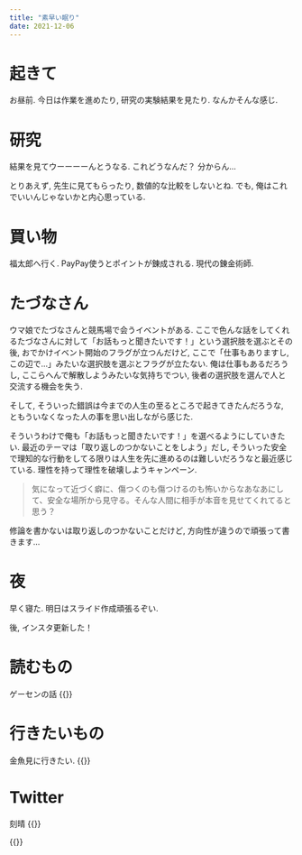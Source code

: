 ```yaml
---
title: "素早い眠り"
date: 2021-12-06
---
```


# 起きて
お昼前. 今日は作業を進めたり, 研究の実験結果を見たり. なんかそんな感じ.

# 研究
結果を見てウーーーーんとうなる. これどうなんだ？ 分からん...

とりあえず, 先生に見てもらったり, 数値的な比較をしないとね. でも, 俺はこれでいいんじゃないかと内心思っている.

# 買い物
福太郎へ行く. PayPay使うとポイントが錬成される. 現代の錬金術師.

# たづなさん
ウマ娘でたづなさんと競馬場で会うイベントがある. ここで色んな話をしてくれるたづなさんに対して「お話もっと聞きたいです！」という選択肢を選ぶとその後, おでかけイベント開始のフラグが立つんだけど, ここで「仕事もありますし, この辺で...」みたいな選択肢を選ぶとフラグが立たない. 俺は仕事もあるだろうし, ここらへんで解散しようみたいな気持ちでつい, 後者の選択肢を選んで人と交流する機会を失う.

そして, そういった錯誤は今までの人生の至るところで起きてきたんだろうな, ともういなくなった人の事を思い出しながら感じた.

そういうわけで俺も「お話もっと聞きたいです！」を選べるようにしていきたい. 最近のテーマは「取り返しのつかないことをしよう」だし, そういった安全で理知的な行動をしてる限りは人生を先に進めるのは難しいだろうなと最近感じている. 理性を持って理性を破壊しようキャンペーン.

> 気になって近づく癖に、傷つくのも傷つけるのも怖いからなあなあにして、安全な場所から見守る。そんな人間に相手が本音を見せてくれてると思う？

修論を書かないは取り返しのつかないことだけど, 方向性が違うので頑張って書きます...

# 夜
早く寝た. 明日はスライド作成頑張るぞい.

後, インスタ更新した！
# 読むもの
ゲーセンの話
{{<tweet user="dango_bot" id="1467724609491718144">}}
# 行きたいもの
金魚見に行きたい.
{{<tweet user="dango_bot" id="1467455839795818496">}}

# Twitter
刻晴
{{<tweet user="dango_bot" id="1467262474663731203">}}

{{<tweet user="dango_bot" id="1467661170618531840">}}